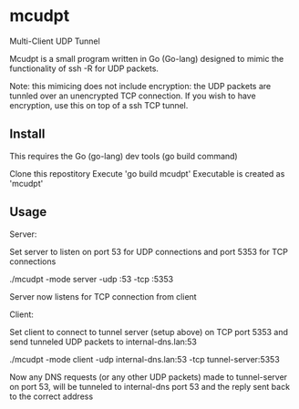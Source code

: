 mcudpt
======

Multi-Client UDP Tunnel

Mcudpt is a small program written in Go (Go-lang) designed to mimic the functionality of ssh -R for UDP packets.

Note: this mimicing does not include encryption: the UDP packets are tunnled over an unencrypted TCP connection. If you wish to have encryption, use this on top of a ssh TCP tunnel.

Install
-------

This requires the Go (go-lang) dev tools (go build command)

Clone this repostitory
Execute 'go build mcudpt'
Executable is created as 'mcudpt'

Usage
-----

Server:

Set server to listen on port 53 for UDP connections and port 5353 for TCP connections

./mcudpt -mode server -udp :53 -tcp :5353

Server now listens for TCP connection from client

Client:

Set client to connect to tunnel server (setup above) on TCP port 5353 and send tunneled UDP packets to internal-dns.lan:53

./mcudpt -mode client -udp internal-dns.lan:53 -tcp tunnel-server:5353

Now any DNS requests (or any other UDP packets) made to tunnel-server on port 53, will be tunneled to internal-dns port 53 and the reply sent back to the correct address
